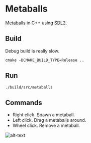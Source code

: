 # Metaballs

[Metaballs](https://en.wikipedia.org/wiki/Metaballs) in C++ using [SDL2](https://www.libsdl.org/).

## Build

Debug build is really slow.

`cmake -DCMAKE_BUILD_TYPE=Release ..`

## Run

`./build/src/metaballs`

## Commands

- Right click. Spawn a metaball.
- Left click. Drag a metaballs around.
- Wheel click. Remove a metaball.

![alt-text](demo.gif)
